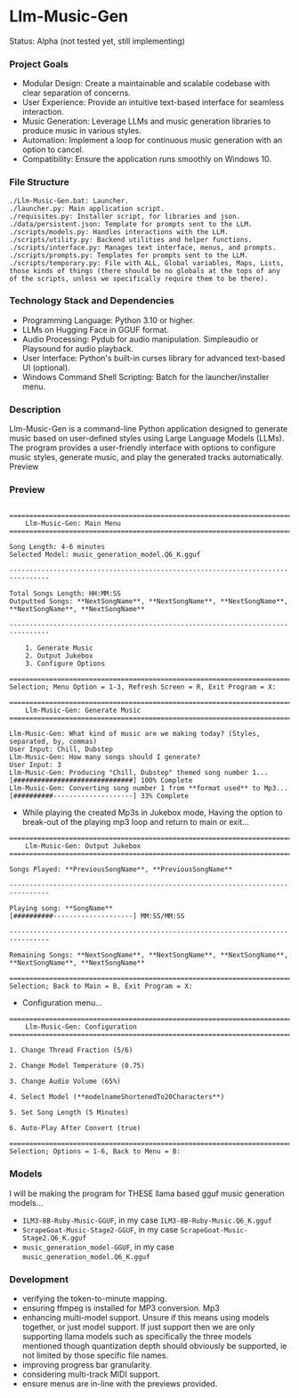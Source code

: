 # Llm-Music-Gen
Status: Alpha (not tested yet, still implementing)

### Project Goals
- Modular Design: Create a maintainable and scalable codebase with clear separation of concerns.
- User Experience: Provide an intuitive text-based interface for seamless interaction.
- Music Generation: Leverage LLMs and music generation libraries to produce music in various styles.
- Automation: Implement a loop for continuous music generation with an option to cancel.
- Compatibility: Ensure the application runs smoothly on Windows 10.

### File Structure
```
./Llm-Music-Gen.bat: Launcher.
./launcher.py: Main application script.
./requisites.py: Installer script, for libraries and json. 
./data/persistent.json: Template for prompts sent to the LLM.
./scripts/models.py: Handles interactions with the LLM.
./scripts/utility.py: Backend utilities and helper functions.
./scripts/interface.py: Manages text interface, menus, and prompts.
./scripts/prompts.py: Templates for prompts sent to the LLM.
./scripts/temporary.py: File with ALL, Global variables, Maps, Lists, those kinds of things (there should be no globals at the tops of any of the scripts, unless we specifically require them to be there).
```

### Technology Stack and Dependencies
- Programming Language: Python 3.10 or higher.
- LLMs on Hugging Face in GGUF format.
- Audio Processing: Pydub for audio manipulation. Simpleaudio or Playsound for audio playback.
- User Interface: Python's built-in curses library for advanced text-based UI (optional).
- Windows Command Shell Scripting: Batch for the launcher/installer menu.

### Description
Llm-Music-Gen is a command-line Python application designed to generate music based on user-defined styles using Large Language Models (LLMs). The program provides a user-friendly interface with options to configure music styles, generate music, and play the generated tracks automatically.
Preview

### Preview
```

================================================================================
    Llm-Music-Gen: Main Menu
================================================================================

Song Length: 4-6 minutes
Selected Model: music_generation_model.Q6_K.gguf

--------------------------------------------------------------------------------

Total Songs Length: HH:MM:SS
Outputted Songs: **NextSongName**, **NextSongName**, **NextSongName**, **NextSongName**, **NextSongName**

--------------------------------------------------------------------------------

    1. Generate Music
    2. Output Jukebox
    3. Configure Options

================================================================================
Selection; Menu Option = 1-3, Refresh Screen = R, Exit Program = X:
```

```
================================================================================
    Llm-Music-Gen: Generate Music
================================================================================

Llm-Music-Gen: What kind of music are we making today? (Styles, separated, by, commas)
User Input: Chill, Dubstep
Llm-Music-Gen: How many songs should I generate?
User Input: 3
Llm-Music-Gen: Producing "Chill, Dubstep" themed song number 1...
[##############################] 100% Complete
Llm-Music-Gen: Converting song number 1 from **format used** to Mp3...
[##########--------------------] 33% Complete

```
- While playing the created Mp3s in Jukebox mode, Having the option to break-out of the playing mp3 loop and return to main or exit...
```
================================================================================
    Llm-Music-Gen: Output Jukebox
================================================================================

Songs Played: **PreviousSongName**, **PreviousSongName**

--------------------------------------------------------------------------------

Playing song: **SongName**
[##########--------------------] MM:SS/MM:SS

--------------------------------------------------------------------------------

Remaining Songs: **NextSongName**, **NextSongName**, **NextSongName**, **NextSongName**, **NextSongName**

================================================================================
Selection; Back to Main = B, Exit Program = X:
```
- Configuration menu...
```
================================================================================
    Llm-Music-Gen: Configuration
================================================================================

1. Change Thread Fraction (5/6)

2. Change Model Temperature (0.75)

3. Change Audio Volume (65%)

4. Select Model (**modelnameShortenedTo20Characters**)

5. Set Song Length (5 Minutes)

6. Auto-Play After Convert (true)

================================================================================
Selection; Options = 1-6, Back to Menu = B:
```

### Models
I will be making the program for THESE llama based gguf music generation models...
- `ILM3-8B-Ruby-Music-GGUF`, in my case `ILM3-8B-Ruby-Music.Q6_K.gguf`
- `ScrapeGoat-Music-Stage2-GGUF`, in my case `ScrapeGoat-Music-Stage2.Q6_K.gguf`
- `music_generation_model-GGUF`, in my case `music_generation_model.Q6_K.gguf`

### Development
- verifying the token-to-minute mapping.
- ensuring ffmpeg is installed for MP3 conversion. Mp3 
- enhancing multi-model support. Unsure if this means using models together, or just model support. If just support then we are only supporting llama models such as specifically the three models mentioned though quantization depth should obviously be supported, ie not limited by those specific file names.
- improving progress bar granularity. 
- considering multi-track MIDI support.
- ensure menus are in-line with the previews provided.

